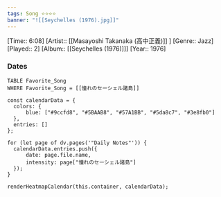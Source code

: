 ```yaml
---
tags: Song ⭐⭐⭐⭐ 
banner: "![[Seychelles (1976).jpg]]"
---
```

[Time:: 6:08]
[Artist:: [[Masayoshi Takanaka (高中正義)]] ]
[Genre:: Jazz]
[Played:: 2]
[Album:: [[Seychelles (1976)]]]
[Year:: 1976]
### Dates
````dataview
TABLE Favorite_Song
WHERE Favorite_Song = [[憧れのセーシェル諸島]]
````

  ```dataviewjs
const calendarData = { 
	colors: { 
		blue: ["#9ccfd8", "#5BAAB8", "#57A1BB", "#5da8c7", "#3e8fb0"] 
	}, 
	entries: [] 
}; 

for (let page of dv.pages('"Daily Notes"')) { 
	calendarData.entries.push({ 
		date: page.file.name, 
		intensity: page["憧れのセーシェル諸島"]
	}); 
} 

renderHeatmapCalendar(this.container, calendarData);
```
